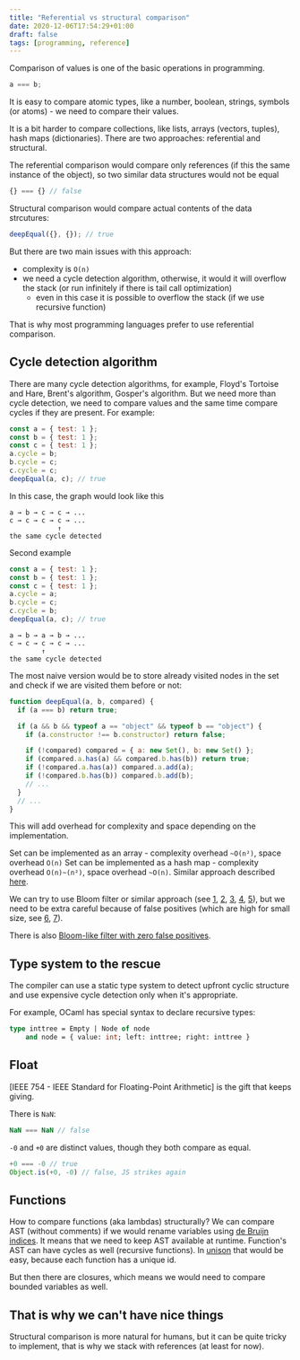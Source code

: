 ```yaml
---
title: "Referential vs structural comparison"
date: 2020-12-06T17:54:29+01:00
draft: false
tags: [programming, reference]
---
```


Comparison of values is one of the basic operations in programming.

```js
a === b;
```

It is easy to compare atomic types, like a number, boolean, strings, symbols (or atoms) - we need to compare their values.

It is a bit harder to compare collections, like lists, arrays (vectors, tuples), hash maps (dictionaries). There are two approaches: referential and structural.

The referential comparison would compare only references (if this the same instance of the object), so two similar data structures would not be equal

```js
{} === {} // false
```

Structural comparison would compare actual contents of the data strcutures:

```js
deepEqual({}, {}); // true
```

But there are two main issues with this approach:

- complexity is `O(n)`
- we need a cycle detection algorithm, otherwise, it would it will overflow the stack (or run infinitely if there is tail call optimization)
  - even in this case it is possible to overflow the stack (if we use recursive function)

That is why most programming languages prefer to use referential comparison.

## Cycle detection algorithm

There are many cycle detection algorithms, for example, Floyd's Tortoise and Hare, Brent's algorithm, Gosper's algorithm. But we need more than cycle detection, we need to compare values and the same time compare cycles if they are present. For example:

```js
const a = { test: 1 };
const b = { test: 1 };
const c = { test: 1 };
a.cycle = b;
b.cycle = c;
c.cycle = c;
deepEqual(a, c); // true
```

In this case, the graph would look like this

```text
a → b → c → c → ...
c → c → c → c → ...
            ↑
the same cycle detected
```

Second example

```js
const a = { test: 1 };
const b = { test: 1 };
const c = { test: 1 };
a.cycle = a;
b.cycle = c;
c.cycle = b;
deepEqual(a, c); // true
```

```text
a → b → a → b → ...
c → c → c → c → ...
        ↑
the same cycle detected
```

The most naive version would be to store already visited nodes in the set and check if we are visited them before or not:

```js
function deepEqual(a, b, compared) {
  if (a === b) return true;

  if (a && b && typeof a == "object" && typeof b == "object") {
    if (a.constructor !== b.constructor) return false;

    if (!compared) compared = { a: new Set(), b: new Set() };
    if (compared.a.has(a) && compared.b.has(b)) return true;
    if (!compared.a.has(a)) compared.a.add(a);
    if (!compared.b.has(b)) compared.b.add(b);
    // ...
  }
  // ...
}
```

This will add overhead for complexity and space depending on the implementation.

Set can be implemented as an array - complexity overhead `~O(n²)`, space overhead `O(n)`
Set can be implemented as a hash map - complexity overhead `O(n)~(n²)`, space overhead `~O(n)`. Similar approach described [here](https://cs.stackexchange.com/questions/24118/is-there-an-anti-bloom-filter).

We can try to use Bloom filter or similar approach (see [1](https://arxiv.org/pdf/1902.07353.pdf), [2](https://www.hindawi.com/journals/mpe/2013/516298/), [3](http://www.vldb.org/pvldb/vol13/p197-wang.pdf), [4](https://www.itu.dk/people/pagh/papers/bloom.pdf), [5](https://arxiv.org/pdf/1912.08258.pdf)), but we need to be extra careful because of false positives (which are high for small size, see [6](https://tsapps.nist.gov/publication/get_pdf.cfm?pub_id=903775), [7](https://blog.cloudflare.com/when-bloom-filters-dont-bloom/)).

There is also [Bloom-like filter with zero false positives](http://lendulet.tmit.bme.hu/lendulet_website/wp-content/papercite-data/pdf/kiss2018bloom.pdf).

## Type system to the rescue

The compiler can use a static type system to detect upfront cyclic structure and use expensive cycle detection only when it's appropriate.

For example, OCaml has special syntax to declare recursive types:

```ocaml
type inttree = Empty | Node of node
    and node = { value: int; left: inttree; right: inttree }
```

## Float

[IEEE 754 - IEEE Standard for Floating-Point Arithmetic] is the gift that keeps giving.

There is `NaN`:

```js
NaN === NaN // false
```

`-0` and `+0` are distinct values, though they both compare as equal.

```js
+0 === -0 // true
Object.is(+0, -0) // false, JS strikes again
```

## Functions

How to compare functions (aka lambdas) structurally? We can compare AST (without comments) if we would rename variables using [de Bruijn indices](https://blog.jez.io/variables-and-binding/). It means that we need to keep AST available at runtime. Function's AST can have cycles as well (recursive functions). In [unison](https://www.unisonweb.org/) that would be easy, because each function has a unique id.

But then there are closures, which means we would need to compare bounded variables as well.

## That is why we can't have nice things

Structural comparison is more natural for humans, but it can be quite tricky to implement, that is why we stack with references (at least for now).